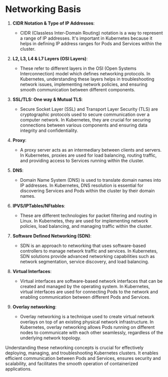 # Networking Basis

1.  **CIDR Notation & Type of IP Addresses**:

    - CIDR (Classless Inter-Domain Routing) notation is a way to represent a range of IP addresses. It's important in Kubernetes because it helps in defining IP address ranges for Pods and Services within the cluster.

2.  **L2, L3, L4 & L7 Layers (OSI Layers)**:

    - These refer to different layers in the OSI (Open Systems Interconnection) model which defines networking protocols. In Kubernetes, understanding these layers helps in troubleshooting network issues, implementing network policies, and ensuring smooth communication between different components.

3.  **SSL/TLS: One way & Mutual TLS**:

    - Secure Socket Layer (SSL) and Transport Layer Security (TLS) are cryptographic protocols used to secure communication over a computer network. In Kubernetes, they are crucial for securing connections between various components and ensuring data integrity and confidentiality.

4.  **Proxy**:

    - A proxy server acts as an intermediary between clients and servers. In Kubernetes, proxies are used for load balancing, routing traffic, and providing access to Services running within the cluster.

5.  **DNS**:

    - Domain Name System (DNS) is used to translate domain names into IP addresses. In Kubernetes, DNS resolution is essential for discovering Services and Pods within the cluster by their domain names.

6.  **IPVS/IPTables/NFtables**:

    - These are different technologies for packet filtering and routing in Linux. In Kubernetes, they are used for implementing network policies, load balancing, and managing traffic within the cluster.

7.  **Software Defined Networking (SDN)**:

    - SDN is an approach to networking that uses software-based controllers to manage network traffic and services. In Kubernetes, SDN solutions provide advanced networking capabilities such as network segmentation, service discovery, and load balancing.

8.  **Virtual Interfaces**:

    - Virtual interfaces are software-based network interfaces that can be created and managed by the operating system. In Kubernetes, virtual interfaces are used for connecting Pods to the network and enabling communication between different Pods and Services.

9.  **Overlay networking**:

    - Overlay networking is a technique used to create virtual network overlays on top of an existing physical network infrastructure. In Kubernetes, overlay networking allows Pods running on different nodes to communicate with each other seamlessly, regardless of the underlying network topology.

Understanding these networking concepts is crucial for effectively deploying, managing, and troubleshooting Kubernetes clusters. It enables efficient communication between Pods and Services, ensures security and scalability, and facilitates the smooth operation of containerized applications.
